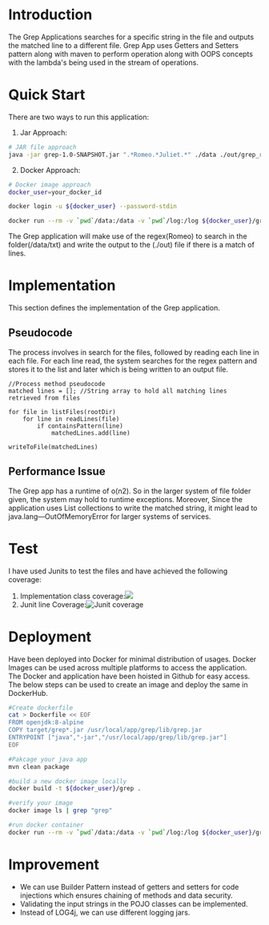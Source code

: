 # Introduction

The Grep Applications searches for a specific string in the file and outputs the matched line to a different file. Grep App uses Getters and Setters pattern along with maven to perform operation along with OOPS concepts with the lambda's being used in the stream of operations.

# Quick Start

There are two ways to run this application:

1. Jar Approach:

```bash
# JAR file approach
java -jar grep-1.0-SNAPSHOT.jar ".*Romeo.*Juliet.*" ./data ./out/grep_result.txt
```

2. Docker Approach:

```bash
# Docker image approach
docker_user=your_docker_id

docker login -u ${docker_user} --password-stdin

docker run --rm -v `pwd`/data:/data -v `pwd`/log:/log ${docker_user}/grep "Romeo" /data/txt/ ./out/

```

The Grep application will make use of the regex(Romeo) to search in the folder(/data/txt) and write the output to the (./out) file if there is a match of lines.

# Implementation

This section defines the implementation of the Grep application.

## Pseudocode

The process involves in search for the files, followed by reading each line in each file. For each line read, the system searches for the regex pattern and stores it to the list and later which is being written to an output file.

```
//Process method pseudocode
matched lines = []; //String array to hold all matching lines retrieved from files

for file in listFiles(rootDir)
    for line in readLines(file)
        if containsPattern(line)
            matchedLines.add(line)

writeToFile(matchedLines)
```

## Performance Issue

The Grep app has a runtime of o(n2). So in the larger system of file folder given, the system may hold to runtime exceptions. Moreover, Since the application uses List collections to write the matched string, it might lead to java.lang—OutOfMemoryError for larger systems of services.

# Test

I have used Junits to test the files and have achieved the following coverage:

1. Implementation class coverage:![](https://img.shields.io/badge/JavaGrepImp-93%25-green)
2. Junit line Coverage:![Junit coverage](https://img.shields.io/badge/JavaGrepImpTest-100%25-red)

# Deployment

Have been deployed into Docker for minimal distribution of usages. Docker Images can be used across multiple platforms to access the application. The Docker and application have been hoisted in Github for easy access.
The below steps can be used to create an image and deploy the same in DockerHub.

```bash
#Create dockerfile
cat > Dockerfile << EOF
FROM openjdk:8-alpine
COPY target/grep*.jar /usr/local/app/grep/lib/grep.jar
ENTRYPOINT ["java","-jar","/usr/local/app/grep/lib/grep.jar"]
EOF

#Pakcage your java app
mvn clean package

#build a new docker image locally
docker build -t ${docker_user}/grep .

#verify your image
docker image ls | grep "grep"

#run docker container
docker run --rm -v `pwd`/data:/data -v `pwd`/log:/log ${docker_user}/grep "Romeo" /data/txt/ ./out/

```

# Improvement

- We can use Builder Pattern instead of getters and setters for code injections which ensures chaining of methods and data security.
- Validating the input strings in the POJO classes can be implemented.
- Instead of LOG4j, we can use different logging jars.
